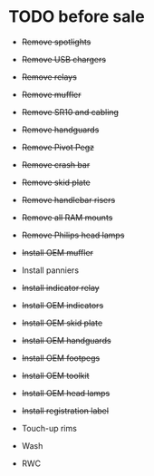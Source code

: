 # TODO before sale

* ~~Remove spotlights~~

* ~~Remove USB chargers~~

* ~~Remove relays~~

* ~~Remove muffler~~

* ~~Remove SR10 and cabling~~

* ~~Remove handguards~~

* ~~Remove Pivot Pegz~~

* ~~Remove crash bar~~

* ~~Remove skid plate~~

* ~~Remove handlebar risers~~

* ~~Remove all RAM mounts~~

* ~~Remove Philips head lamps~~

* ~~Install OEM muffler~~

* Install panniers

* ~~Install indicator relay~~

* ~~Install OEM indicators~~

* ~~Install OEM skid plate~~

* ~~Install OEM handguards~~

* ~~Install OEM footpegs~~

* ~~Install OEM toolkit~~

* ~~Install OEM head lamps~~

* ~~Install registration label~~

* Touch-up rims

* Wash

* RWC


